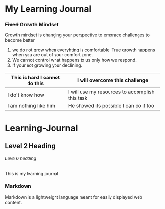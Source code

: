 
# My Learning Journal

### ~~Fixed~~ Growth Mindset

 Growth mindset is changing your perspective to embrace challenges to become better
1. we do not grow when everyhting is comfortable. True growth happens when you are out of your comfort zone.
1. We cannot control what happens to us only how we respond. 
1. If your not growing your declining.

This is hard I cannot do this | I will overcome this challenge
------------------------------|-------------------------------
I do't know how | I will use my resources to accomplish this task
I am nothing like him | He showed its possible I can do it too


# Learning-Journal
## Level 2 Heading
###### Leve 6 heading

This is my learning journal
### Markdown

Markdown is a lightweight language meant for easily displayed web content.
